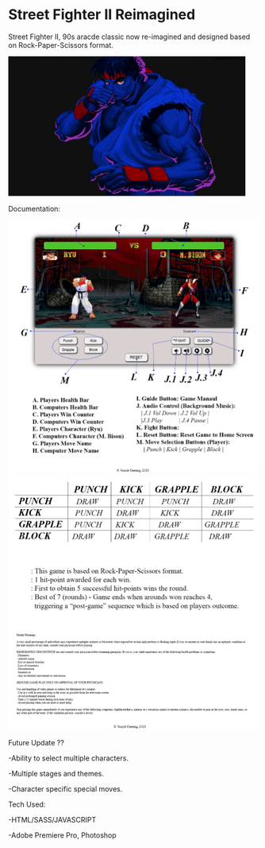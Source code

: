 # Street Fighter II Reimagined

Street Fighter II, 90s aracde classic now re-imagined and designed based on Rock-Paper-Scissors format.

<img src="./img/ryu-intro.gif" alt="">

Documentation:

<img src="./img/manaul.jpg" width="750px" alt="manaul_one">

<img src="./img/manaul2.jpg" width="750px" alt="manaul_two">

Future Update ??

-Ability to select multiple characters.

-Multiple stages and themes.

-Character specific special moves.




Tech Used:

-HTML/SASS/JAVASCRIPT

-Adobe Premiere Pro, Photoshop
